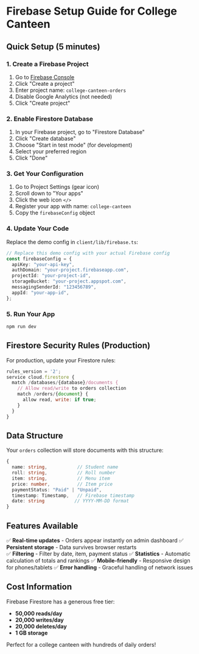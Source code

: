 # Firebase Setup Guide for College Canteen

## Quick Setup (5 minutes)

### 1. Create a Firebase Project

1. Go to [Firebase Console](https://console.firebase.google.com/)
2. Click "Create a project"
3. Enter project name: `college-canteen-orders`
4. Disable Google Analytics (not needed)
5. Click "Create project"

### 2. Enable Firestore Database

1. In your Firebase project, go to "Firestore Database"
2. Click "Create database"
3. Choose "Start in test mode" (for development)
4. Select your preferred region
5. Click "Done"

### 3. Get Your Configuration

1. Go to Project Settings (gear icon)
2. Scroll down to "Your apps"
3. Click the web icon `</>`
4. Register your app with name: `college-canteen`
5. Copy the `firebaseConfig` object

### 4. Update Your Code

Replace the demo config in `client/lib/firebase.ts`:

```typescript
// Replace this demo config with your actual Firebase config
const firebaseConfig = {
  apiKey: "your-api-key",
  authDomain: "your-project.firebaseapp.com",
  projectId: "your-project-id",
  storageBucket: "your-project.appspot.com",
  messagingSenderId: "123456789",
  appId: "your-app-id",
};
```

### 5. Run Your App

```bash
npm run dev
```

## Firestore Security Rules (Production)

For production, update your Firestore rules:

```javascript
rules_version = '2';
service cloud.firestore {
  match /databases/{database}/documents {
    // Allow read/write to orders collection
    match /orders/{document} {
      allow read, write: if true;
    }
  }
}
```

## Data Structure

Your `orders` collection will store documents with this structure:

```typescript
{
  name: string,           // Student name
  roll: string,           // Roll number
  item: string,           // Menu item
  price: number,          // Item price
  paymentStatus: "Paid" | "Unpaid",
  timestamp: Timestamp,   // Firebase timestamp
  date: string           // YYYY-MM-DD format
}
```

## Features Available

✅ **Real-time updates** - Orders appear instantly on admin dashboard
✅ **Persistent storage** - Data survives browser restarts  
✅ **Filtering** - Filter by date, item, payment status
✅ **Statistics** - Automatic calculation of totals and rankings
✅ **Mobile-friendly** - Responsive design for phones/tablets
✅ **Error handling** - Graceful handling of network issues

## Cost Information

Firebase Firestore has a generous free tier:

- **50,000 reads/day**
- **20,000 writes/day**
- **20,000 deletes/day**
- **1 GB storage**

Perfect for a college canteen with hundreds of daily orders!
